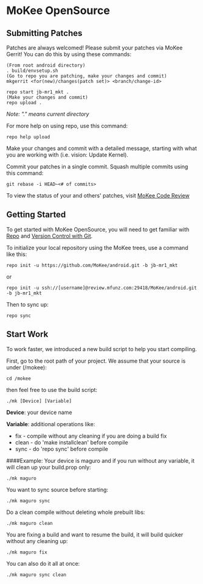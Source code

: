 MoKee OpenSource
===========

Submitting Patches
------------------
Patches are always welcomed!  Please submit your patches via MoKee Gerrit! You can do this by using these commands:

    (From root android directory)
    . build/envsetup.sh
    (Go to repo you are patching, make your changes and commit)
    mkgerrit <for(new)/changes(patch set)> <branch/change-id> 

    repo start jb-mr1_mkt .
    (Make your changes and commit)
    repo upload .

*Note: "." means current directory*

For more help on using repo, use this command: 

    repo help upload

Make your changes and commit with a detailed message, starting with what you are working with (i.e. vision: Update Kernel).

Commit your patches in a single commit. Squash multiple commits using this command:     

    git rebase -i HEAD~<# of commits>

To view the status of your and others' patches, visit [MoKee Code Review](http://review.mfunz.com/)


Getting Started
---------------

To get started with MoKee OpenSource, you will need to get
familiar with [Repo](https://source.android.com/source/using-repo.html) and [Version Control with Git](https://source.android.com/source/version-control.html).

To initialize your local repository using the MoKee trees, use a command like this:

    repo init -u https://github.com/MoKee/android.git -b jb-mr1_mkt

 or

    repo init -u ssh://[username]@review.mfunz.com:29418/MoKee/android.git -b jb-mr1_mkt

Then to sync up:

    repo sync

Start Work
----------

To work faster, we introduced a new build script to help you start compiling.

First, go to the root path of your project. We assume that your source is under 
(/mokee):

    cd /mokee
    
then feel free to use the build script:

    ./mk [Device] [Variable]
    
**Device**: your device name

**Variable**: additional operations like:

* fix - compile without any cleaning if you are doing a build fix
* clean - do 'make installclean' before compile
* sync - do 'repo sync' before compile

####Example:
Your device is maguro and if you run without any variable, it will clean up your build.prop only:

    ./mk maguro

You want to sync source before starting:

    ./mk maguro sync

Do a clean compile without deleting whole prebuilt libs:

    ./mk maguro clean

You are fixing a build and want to resume the build, it will build quicker without any cleaning up:

    ./mk maguro fix

You can also do it all at once:

    ./mk maguro sync clean
